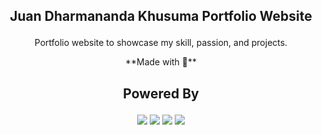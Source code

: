 ## <p align="center">Juan Dharmananda Khusuma Portfolio Website </p>

<p align="center">Portfolio website to showcase my skill, passion, and projects.</p>

<p align="center">**Made with 💖**</p>

## <p align="center">Powered By</p>

<p align="center">
	<img src="https://img.shields.io/badge/-Vercel%20+%20NextJS-gray?style=for-the-badge&logo=vercel" />
	<img src="https://img.shields.io/badge/-React-gray?style=for-the-badge&logo=react" />
	<img src="https://img.shields.io/badge/-TailwindCSS-gray?style=for-the-badge&logo=tailwindcss" />
	<img src="https://img.shields.io/badge/-SASS-gray?style=for-the-badge&logo=sass" />
</p>
